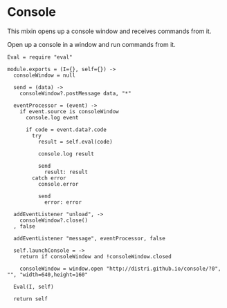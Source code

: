 Console
=======

This mixin opens up a console window and receives commands from it.

Open up a console in a window and run commands from it.

    Eval = require "eval"

    module.exports = (I={}, self={}) ->
      consoleWindow = null

      send = (data) ->
        consoleWindow?.postMessage data, "*"

      eventProcessor = (event) ->
        if event.source is consoleWindow
          console.log event

          if code = event.data?.code
            try
              result = self.eval(code)
              
              console.log result

              send 
                result: result
            catch error
              console.error

              send
                error: error

      addEventListener "unload", ->
        consoleWindow?.close()
      , false

      addEventListener "message", eventProcessor, false

      self.launchConsole = ->
        return if consoleWindow and !consoleWindow.closed

        consoleWindow = window.open "http://distri.github.io/console/?0", "", "width=640,height=160"

      Eval(I, self)

      return self
